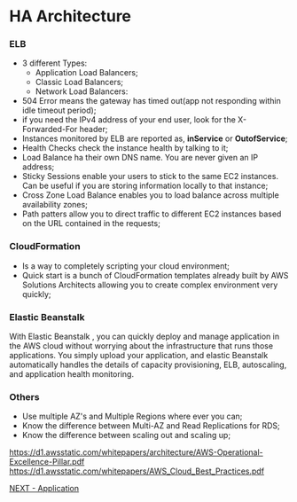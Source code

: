 # HA Architecture  


### ELB  

* 3 different Types:  
  * Application Load Balancers;  
  * Classic Load Balancers;  
  * Network Load Balancers:  
* 504 Error means the gateway has timed out(app not responding within idle timeout period);  
* if you need the IPv4 address of your end user, look for the X-Forwarded-For header;   
* Instances monitored by ELB are reported as, **inService** or **OutofService**;  
* Health Checks check the instance health by talking to it;  
* Load Balance ha their own DNS name. You are never given an IP address;  
* Sticky Sessions enable your users to stick to the same EC2 instances. Can be useful if you are storing information locally to that instance;  
* Cross Zone Load Balance enables you to load balance across multiple availability zones;  
* Path patters allow you to direct traffic to different EC2 instances based on the URL contained in the requests;


### CloudFormation  

* Is a way to completely scripting your cloud environment;  
* Quick start is a bunch of CloudFormation templates already built by AWS Solutions Architects allowing you to create complex environment very quickly;  

### Elastic Beanstalk  

With Elastic Beanstalk , you can quickly deploy and manage application in the  AWS cloud without worrying about the infrastructure that runs those applications. You simply upload your application, and elastic Beanstalk automatically handles the details of capacity provisioning, ELB, autoscaling, and application health monitoring.

### Others  

* Use multiple AZ's and Multiple Regions where ever you can;  
* Know the difference between Multi-AZ and Read Replications for RDS;  
* Know the difference between scaling out and scaling up;  




https://d1.awsstatic.com/whitepapers/architecture/AWS-Operational-Excellence-Pillar.pdf  
https://d1.awsstatic.com/whitepapers/AWS_Cloud_Best_Practices.pdf  


[NEXT - Application](../applications/sqs.md)
